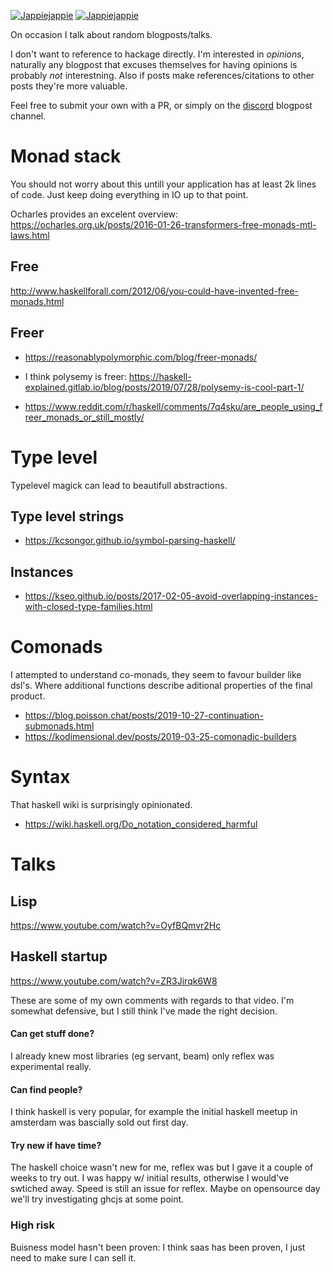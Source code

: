 [![Jappiejappie](https://img.shields.io/badge/twitch.tv-jappiejappie-purple?logo=twitch&style=for-the-badge)](https://www.twitch.tv/jappiejappie)
[![Jappiejappie](https://img.shields.io/badge/discord-jappiejappie-black?logo=discord&style=for-the-badge)](https://discord.gg/Hp4agqy)

On occasion I talk about random blogposts/talks.

I don't want to reference to hackage directly.
I'm interested in *opinions*,
naturally any blogpost
that excuses themselves for having opinions is probably *not*
interestning.
Also if posts make references/citations
to other posts they're more valuable.

Feel free to submit your own with a PR, or simply on the [discord](https://discord.gg/Hp4agqy) blogpost channel.

# Monad stack
You should not worry about this untill your application
has at least 2k lines of code.
Just keep doing everything in IO up to that point.

Ocharles provides an excelent overview:
https://ocharles.org.uk/posts/2016-01-26-transformers-free-monads-mtl-laws.html

## Free
http://www.haskellforall.com/2012/06/you-could-have-invented-free-monads.html

## Freer
+ https://reasonablypolymorphic.com/blog/freer-monads/

+ I think polysemy is freer:
  https://haskell-explained.gitlab.io/blog/posts/2019/07/28/polysemy-is-cool-part-1/
+ https://www.reddit.com/r/haskell/comments/7q4sku/are_people_using_freer_monads_or_still_mostly/

# Type level
Typelevel magick can lead to beautifull abstractions.

## Type level strings
+ https://kcsongor.github.io/symbol-parsing-haskell/

## Instances
+ https://kseo.github.io/posts/2017-02-05-avoid-overlapping-instances-with-closed-type-families.html

# Comonads
I attempted to understand co-monads, they seem to favour
builder like dsl's. Where additional functions describe
aditional properties of the final product.

+ https://blog.poisson.chat/posts/2019-10-27-continuation-submonads.html
+ https://kodimensional.dev/posts/2019-03-25-comonadic-builders

# Syntax
That haskell wiki is surprisingly opinionated.

+ https://wiki.haskell.org/Do_notation_considered_harmful


# Talks
## Lisp
https://www.youtube.com/watch?v=OyfBQmvr2Hc

## Haskell startup
https://www.youtube.com/watch?v=ZR3Jirqk6W8

These are some of my own comments with regards to that video.
I'm somewhat defensive, but I still think I've made the right decision.
#### Can get stuff done?
I already knew most libraries (eg servant, beam) only
reflex was experimental really.
#### Can find people?
I think haskell is very popular, for example
the initial haskell meetup in amsterdam was bascially sold out
first day.
#### Try new if have time?
The haskell choice wasn't new for me,
reflex was but I gave it a couple of weeks to try out.
I was happy w/ initial results, otherwise I would've swtiched away.
Speed is still an issue for reflex.
Maybe on opensource day we'll try investigating ghcjs at some point.

### High risk
Buisness model hasn't been proven:
I think saas has been proven,
I just need to make sure I can sell it.
